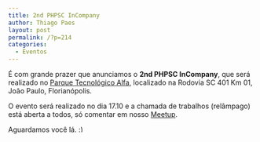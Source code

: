 ```yaml
---
title: 2nd PHPSC InCompany
author: Thiago Paes
layout: post
permalink: /?p=214
categories:
  - Eventos
---
```

É com grande prazer que anunciamos o **2nd PHPSC InCompany**, que será realizado no <a title="" href="http://maps.google.com/maps?f=q&hl=en&q=Rodovia+SC+401+Km+01%2C+Jo%C3%A3o+Paulo%2C+Florian%C3%B3polis%2C+br" target="_blank">Parque Tecnológico Alfa</a>, localizado na Rodovia SC 401 Km 01, João Paulo, Florianópolis.

O evento será realizado no dia 17.10 e a chamada de trabalhos (relâmpago) está aberta a todos, só comentar em nosso [Meetup][1].

Aguardamos você lá. <img src="http://localhost:8080/wp-includes/images/smilies/simple-smile.png" alt=":)" class="wp-smiley" style="height: 1em; max-height: 1em;" />

 [1]: http://www.meetup.com/pt/PHPSC-Floripa/events/225927349/